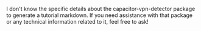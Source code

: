 I don't know the specific details about the capacitor-vpn-detector package to generate a tutorial markdown. If you need assistance with that package or any technical information related to it, feel free to ask!